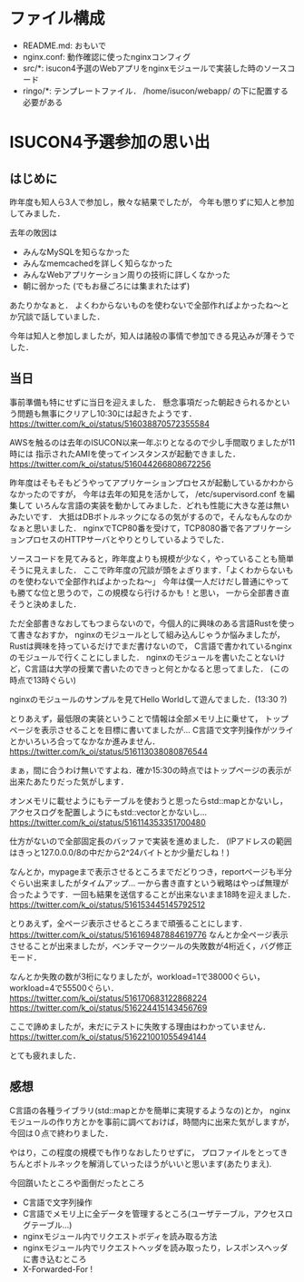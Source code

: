 ファイル構成
============

* README.md: おもいで
* nginx.conf: 動作確認に使ったnginxコンフィグ
* src/*: isucon4予選のWebアプリをnginxモジュールで実装した時のソースコード
* ringo/*: テンプレートファイル． /home/isucon/webapp/ の下に配置する必要がある


ISUCON4予選参加の思い出
=======================

はじめに
--------

昨年度も知人ら3人で参加し，散々な結果でしたが，
今年も懲りずに知人と参加してみました．

去年の敗因は
* みんなMySQLを知らなかった
* みんなmemcachedを詳しく知らなかった
* みんなWebアプリケーション周りの技術に詳しくなかった
* 朝に弱かった (でもお昼ごろには集まれたはず)

あたりかなぁと．
よくわからないものを使わないで全部作ればよかったね〜とか冗談で話していました．

今年は知人と参加しましたが，知人は諸般の事情で参加できる見込みが薄そうでした．


当日
----

事前準備も特にせずに当日を迎えました．
懸念事項だった朝起きられるかという問題も無事にクリアし10:30には起きたようです．
https://twitter.com/k_oi/status/516038870572355584

AWSを触るのは去年のISUCON以来一年ぶりとなるので少し手間取りましたが11時には
指示されたAMIを使ってインスタンスが起動できました．
https://twitter.com/k_oi/status/516044266808672256

昨年度はそもそもどうやってアプリケーションプロセスが起動しているかわからなかったのですが，
今年は去年の知見を活かして， /etc/supervisord.conf を編集して
いろんな言語の実装を動かしてみました．どれも性能に大きな差は無いみたいです．
大抵はDBボトルネックになるの気がするので，そんなもんなのかなぁと思いました．
nginxでTCP80番を受けて，TCP8080番で各アプリケーションプロセスのHTTPサーバとやりとりしているようでした．

ソースコードを見てみると，昨年度よりも規模が少なく，やっていることも簡単そうに見えました．
ここで昨年度の冗談が頭をよぎります．「よくわからないものを使わないで全部作ればよかったね〜」
今年は僕一人だけだし普通にやっても勝てな位と思うので，この規模なら行けるかも！と思い，
一から全部書き直そうと決めました．

ただ全部書きなおしてもつまらないので，今個人的に興味のある言語Rustを使って書きなおすか，
nginxのモジュールとして組み込んじゃうか悩みましたが，Rustは興味を持っているだけでまだ書けないので，
C言語で書かれているnginxのモジュールで行くことにしました．
nginxのモジュールを書いたことないけど，C言語は大学の授業で書いたのできっと何とかなると思ってました．
(この時点で13時ぐらい)

nginxのモジュールのサンプルを見てHello Worldして遊んでました．(13:30 ?)

とりあえず，最低限の実装ということで情報は全部メモリ上に乗せて，
トップページを表示させることを目標に書いてましたが…
C言語で文字列操作がツライとかいろいろ合ってなかなか進みません．
https://twitter.com/k_oi/status/516113038080876544

まぁ，間に合うわけ無いですよね．確か15:30の時点ではトップページの表示が出来たあたりだった気がします．

オンメモリに載せようにもテーブルを使おうと思ったらstd::mapとかないし，
アクセスログを配置しようにもstd::vectorとかないし...
https://twitter.com/k_oi/status/516114353351700480

仕方がないので全部固定長のバッファで実装を進めました．
(IPアドレスの範囲はきっと127.0.0.0/8の中だから2^24バイトとか少量だしね！)

なんとか，mypageまで表示させるところまでだどりつき，reportページも半分ぐらい出来ましたがタイムアップ...
一から書き直すという戦略はやっぱ無理が合ったようです．一回も結果を送信することが出来ないまま18時を迎えました．
https://twitter.com/k_oi/status/516153445145792512

とりあえず，全ページ表示させるところまで頑張ることにします．
https://twitter.com/k_oi/status/516169487884619776
なんとか全ページ表示させることが出来ましたが，ベンチマークツールの失敗数が4桁近く，バグ修正モード．

なんとか失敗の数が3桁になりましたが，workload=1で38000ぐらい，workload=4で55500ぐらい．
https://twitter.com/k_oi/status/516170683122868224
https://twitter.com/k_oi/status/516224415143456769

ここで諦めましたが，未だにテストに失敗する理由はわかっていません．
https://twitter.com/k_oi/status/516221001055494144

とても疲れました．


感想
----

C言語の各種ライブラリ(std::mapとかを簡単に実現するようなの)とか，
nginxモジュールの作り方とかを事前に調べておけば，時間内に出来た気がしますが，
今回は０点で終わりました．

やはり，この程度の規模でも作りなおしたりせずに，
プロファイルをとってきちんとボトルネックを解消していったほうがいいと思います(あたりまえ).

今回躓いたところや面倒だったところ
* C言語で文字列操作
* C言語でメモリ上に全データを管理するところ(ユーザテーブル，アクセスログテーブル...)
* nginxモジュール内でリクエストボディを読み取る方法
* nginxモジュール内でリクエストヘッダを読み取ったり，レスポンスヘッダに書き込むところ
* X-Forwarded-For !
